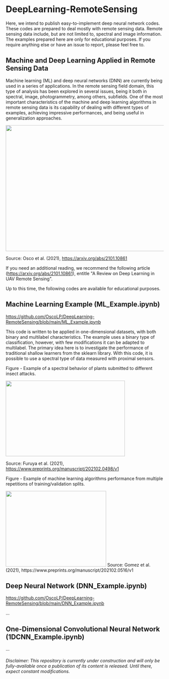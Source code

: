 # DeepLearning-RemoteSensing
Here, we intend to publish easy-to-implement deep neural network codes. These codes are prepared to deal mostly with remote sensing data. Remote sensing data include, but are not limited to, spectral and image information. The examples prepared here are only for educational purposes. If you require anything else or have an issue to report, please feel free to.

## Machine and Deep Learning Applied in Remote Sensing Data

Machine learning (ML) and deep neural networks (DNN) are currently being used in a series of applications. In the remote sensing field domain, this type of analysis has been explored in several issues, being it both in spectral, image, photogrammetry, among others, subfields. One of the most important characteristics of the machine and deep learning algorithms in remote sensing data is its capability of dealing with different types of examples, achieving impressive performances, and being useful in generalization approaches.

<img src="https://user-images.githubusercontent.com/74935945/112157409-f038bb00-8bc5-11eb-86d0-b6a2933d2243.png" width="840" height="400">

Source: Osco et al. (2021), https://arxiv.org/abs/2101.10861

If you need an additional reading, we recommend the following article (https://arxiv.org/abs/2101.10861), entitle "A Review on Deep Learning in UAV Remote Sensing".

Up to this time, the following codes are available for educational purposes.

## Machine Learning Example (ML_Example.ipynb)

https://github.com/OscoLP/DeepLearning-RemoteSensing/blob/main/ML_Example.ipynb

This code is written to be applied in one-dimensional datasets, with both binary and multilabel characteristics. The example uses a binary type of classification, however, with few modifications it can be adapted to multilabel. The primary idea here is to investigate the performance of traditional shallow learners from the sklearn library. With this code, it is possible to use a spectral type of data measured with proximal sensors.

Figure - Example of a spectral behavior of plants submitted to different insect attacks.

<img src="https://user-images.githubusercontent.com/74935945/112156753-4eb16980-8bc5-11eb-8717-4e8fd0b4a65d.png" width="380" height="240">

Source: Furuya et al. (2021), https://www.preprints.org/manuscript/202102.0498/v1

Figure - Example of machine learning algorithms performance from multiple repetitions of training/validation splits.

<img src="https://user-images.githubusercontent.com/74935945/112159245-b2d52d00-8bc7-11eb-9320-d89dadf81863.png" width="320" height="240">
Source: Gomez et al. (2021), https://www.preprints.org/manuscript/202102.0516/v1

## Deep Neural Network (DNN_Example.ipynb)

https://github.com/OscoLP/DeepLearning-RemoteSensing/blob/main/DNN_Example.ipynb

...

## One-Dimensional Convolutional Neural Network (1DCNN_Example.ipynb)

...

###### Disclaimer: This repository is currently under construction and will only be fully-available once a publication of its content is released. Until there, expect constant modifications.
